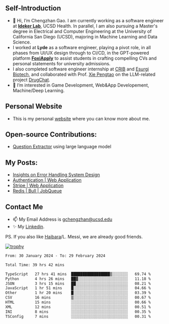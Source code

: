 ## Self-Introduction
- 👋 Hi, I’m Chengzhan Gao. I am currently working as a software engineer at **[Ideker Lab](https://idekerlab.ucsd.edu/)**, UCSD Health. In parallel, I am also pursuing a Master's degree in Electrical and Computer Engineering at the University of California San Diego (UCSD), majoring in Machine Learning and Data Science.
- I worked at **Lyde** as a software engineer, playing a pivot role, in all phases from UI/UX design through to CI/CD, in the GPT-powered platform **[FoxiApply](https://lyde.io)** to assist students in crafting compelling CVs and personal statements for university admissions.
- I also completed software engineer internship at [CRIB](https://apps.apple.com/us/app/crib-for-roommates/id6468918103?platform=iphone) and [Esurgi Biotech](https://myesurgi.com/), and collaborated with Prof. [Xie Pengtao](https://pengtaoxie.github.io/) on the LLM-related project [DrugChat](https://github.com/UCSD-AI4H/drugchat).
- 👀 I’m interested in Game Development, Web&App Developement, Machine/Deep Learning.

## Personal Website
-  This is my personal [website](https://gaochengzhan.netlify.app/) where you can know more about me.

## Open-source Contributions:
- [Question Extractor](https://github.com/nestordemeure/question_extractor) using large language model

## My Posts:
- [Insights on Error Handling System Design](https://gaochengzhan.netlify.app/post/error-handling/)
- [Authentication | Web Application](https://gaochengzhan.netlify.app/post/authentication/)
- [Stripe | Web Application](https://gaochengzhan.netlify.app/post/stripe/)
- [Redis | Bull | JobQueue](https://gaochengzhan.netlify.app/post/job-queue/)

## Contact Me
- 📫 My Email Address is gchengzhan@ucsd.edu
- ✨ My [Linkedin](https://www.linkedin.com/in/chengzhan-christoffel-gao/).

PS. If you also like [Haibara](https://www.detectiveconanworld.com/wiki/Ai_Haibara)/L. Messi, we are already good friends.

[![trophy](https://github-profile-trophy.vercel.app/?username=gaochengzhan&theme=flat&row=1&margin-w=12)](https://github.com/ryo-ma/github-profile-trophy)

<!--START_SECTION:waka-->

```txt
From: 30 January 2024 - To: 29 February 2024

Total Time: 39 hrs 42 mins

TypeScript   27 hrs 41 mins  █████████████████▒░░░░░░░   69.74 %
Python       4 hrs 26 mins   ██▓░░░░░░░░░░░░░░░░░░░░░░   11.18 %
JSON         3 hrs 15 mins   ██░░░░░░░░░░░░░░░░░░░░░░░   08.21 %
JavaScript   1 hr 51 mins    █░░░░░░░░░░░░░░░░░░░░░░░░   04.66 %
Other        1 hr 20 mins    █░░░░░░░░░░░░░░░░░░░░░░░░   03.39 %
CSV          16 mins         ▒░░░░░░░░░░░░░░░░░░░░░░░░   00.67 %
HTML         15 mins         ░░░░░░░░░░░░░░░░░░░░░░░░░   00.66 %
XML          12 mins         ░░░░░░░░░░░░░░░░░░░░░░░░░   00.51 %
INI          8 mins          ░░░░░░░░░░░░░░░░░░░░░░░░░   00.35 %
TSConfig     7 mins          ░░░░░░░░░░░░░░░░░░░░░░░░░   00.31 %
```

<!--END_SECTION:waka-->

<!---
gaochengzhan/gaochengzhan is a ✨ special ✨ repository because its `README.md` (this file) appears on your GitHub profile.
You can click the Preview link to take a look at your changes.
--->
